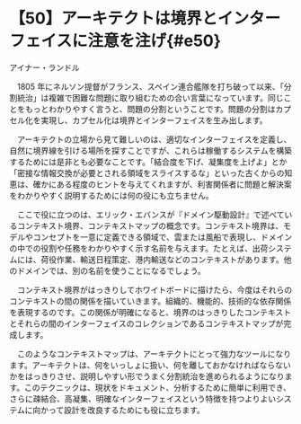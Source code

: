 # 【50】アーキテクトは境界とインターフェイスに注意を注げ{#e50}

<div class="author">アイナー・ランドル</div>

　1805 年にネルソン提督がフランス、スペイン連合艦隊を打ち破って以来、「分割統治」は複雑で困難な問題に取り組むための合い言葉になっています。同じことをもっとわかりやすく言うと、問題の分割ということです。問題の分割はカプセル化を実現し、カプセル化は境界とインターフェイスを生み出します。

　アーキテクトの立場から見て難しいのは、適切なインターフェイスを定義し、自然に境界線を引ける場所を探すことですが、これらは稼働するシステムを構築するためには是非とも必要なことです。「結合度を下げ、凝集度を上げよ」とか「密接な情報交換が必要とされる領域をスライスするな」といった古くからの知恵は、確かにある程度のヒントを与えてくれますが、利害関係者に問題と解決案をわかりやすく説明するためには何の役にも立ちません。

　ここで役に立つのは、エリック・エバンスが『ドメイン駆動設計』で述べているコンテキスト境界、コンテキストマップの概念です。コンテキスト境界は、モデルやコンセプトを一意に定義できる領域で、雲または風船で表現し、ドメインの中での役割や任務をわかりやすく示す名前を与えます。たとえば、出荷システムには、荷役作業、輸送日程策定、港内輸送などのコンテキストがあります。他のドメインでは、別の名前を使うことになるでしょう。

　コンテキスト境界がはっきりしてホワイトボードに描けたら、今度はそれらのコンテキストの間の関係を描いていきます。組織的、機能的、技術的な依存関係を表現するのです。この関係が明確になると、境界のはっきりしたコンテキストとそれらの間のインターフェイスのコレクションであるコンテキストマップが完成します。

　このようなコンテキストマップは、アーキテクトにとって強力なツールになります。アーキテクトは、何をいっしょに扱い、何を離しておかなければならないかをはっきりさせ、説明しやすい形でうまく分割統治を進められるようになります。このテクニックは、現状をドキュメント、分析するために簡単に利用でき、さらに疎結合、高凝集、明確なインターフェイスという特徴を持つよりよいシステムに向かって設計を改良するためにも役に立ちます。
